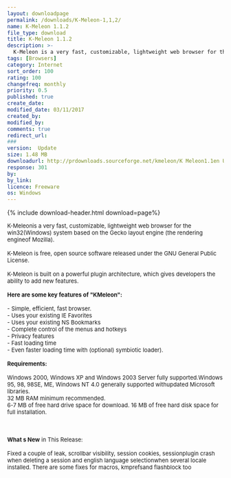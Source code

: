 ```yaml
---
layout: downloadpage
permalink: /downloads/K-Meleon-1,1,2/
name: K-Meleon 1.1.2
file_type: download
title: K-Meleon 1.1.2
description: >-
  K-Meleon is a very fast, customizable, lightweight web browser for the win32 (Windows) system based on the Gecko layout engine (the rendering engine of Mozilla).
tags: [Browsers]
category: Internet
sort_order: 100
rating: 100
changefreq: monthly
priority: 0.5
published: true
create_date: 
modified_date: 03/11/2017
created_by: 
modified_by: 
comments: true
redirect_url: 
### 
version:  Update
size: 1.48 MB
downloadurl: http://prdownloads.sourceforge.net/kmeleon/K Meleon1.1en US.exe
response: 301
by: 
by_link: 
licence: Freeware
os: Windows
---
```


{% include download-header.html download=page%}

<p style="fix-download-text !important">
<p><font size="2">K-Meleonis a very fast, customizable, lightweight web browser for the win32(Windows) system based on the Gecko layout engine (the rendering engineof Mozilla). <br />
<br />
K-Meleon is free, open source software released under the GNU General Public License. <br />
<br />
K-Meleon is built on a powerful plugin architecture, which gives developers the ability to add new features. <br />
<br />
<span><strong>Here are some key features of "KMeleon":</strong></span><br />
<br />
- Simple, efficient, fast browser. <br />
- Uses your existing IE Favorites <br />
- Uses your existing NS Bookmarks <br />
- Complete control of the menus and hotkeys <br />
- Privacy features <br />
- Fast loading time <br />
- Even faster loading time with (optional) symbiotic loader).<br />
<br />
<span><strong>Requirements:</strong></span><br />
<br />
Windows 2000, Windows XP and Windows 2003 Server fully supported.Windows 95, 98, 98SE, ME, Windows NT 4.0 generally supported withupdated Microsoft libraries. <br />
32 MB RAM minimum recommended. <br />
6-7 MB of free hard drive space for download. 16 MB of free hard disk space for full installation. <br />
</font></p>
<div class="celltext_big"><br />
<br />
<font size="2"><strong>What s New</strong> in This Release:<br />
<br />
Fixed a couple of leak, scrollbar visibility, session cookies, sessionplugin crash when deleting a session and english language selectionwhen several locale installed. There are some fixes for macros, kmprefsand flashblock too</font></div></p>
